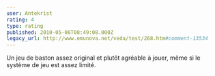 ```yaml
---
user: Antekrist
rating: 4
type: rating
published: 2010-05-06T08:49:08.000Z
legacy_url: http://www.emunova.net/veda/test/268.htm#comment-13534
---
```

Un jeu de baston assez original et plutôt agréable à jouer, même si le système de jeu est assez limité.